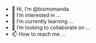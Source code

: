 - 👋 Hi, I’m @bismomanda
- 👀 I’m interested in ...
- 🌱 I’m currently learning ...
- 💞️ I’m looking to collaborate on ...
- 📫 How to reach me ...

<!---
bismomanda/bismomanda is a ✨ special ✨ repository because its `README.md` (this file) appears on your GitHub profile.
You can click the Preview link to take a look at your changes.
--->
